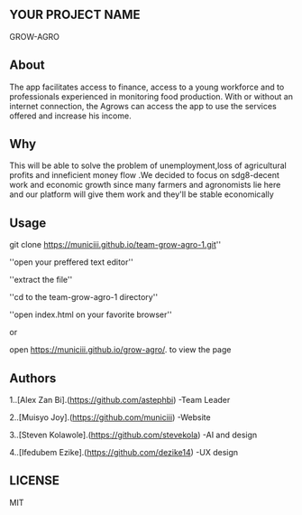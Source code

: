 ## YOUR PROJECT NAME

GROW-AGRO


## About

 The app facilitates access to finance, access to a young workforce and to professionals experienced in monitoring food production. With or without an internet connection, the Agrows can access the app to use the services offered and increase his income.


## Why

This will be able to solve the problem of unemployment,loss of agricultural profits and inneficient money flow .We decided to focus on sdg8-decent work and economic growth since many farmers and agronomists lie here and our platform will give them work and they'll be stable economically

## Usage
 git clone
https://municiii.github.io/team-grow-agro-1.git''

''open your preffered text editor''

''extract the file''

''cd to the team-grow-agro-1 directory''

''open index.html on your favorite browser''

or

open https://municiii.github.io/grow-agro/.
to view the page



## Authors

1..[Alex Zan Bi].(https://github.com/astephbi) -Team Leader

2..[Muisyo Joy].(https://github.com/municiii) -Website

3..[Steven Kolawole].(https://github.com/stevekola) -AI and design

4..[Ifedubem Ezike].(https://github.com/dezike14) -UX design



## LICENSE
MIT
